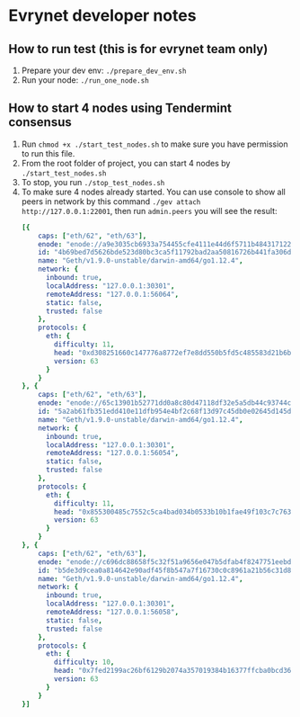 # Evrynet developer notes

## How to run test (this is for evrynet team only)

1. Prepare your dev env: `./prepare_dev_env.sh`
2. Run your node: `./run_one_node.sh`

## How to start 4 nodes using Tendermint consensus
1. Run `chmod +x ./start_test_nodes.sh` to make sure you have permission to run this file.
2. From the root folder of project, you can start 4 nodes by `./start_test_nodes.sh`
3. To stop, you run `./stop_test_nodes.sh`
4. To make sure 4 nodes already started. You can use console to show all peers in network by this command `./gev attach http://127.0.0.1:22001`, then run `admin.peers` you will see the result:
    ```yaml
    [{
        caps: ["eth/62", "eth/63"],
        enode: "enode://a9e3035cb6933a754455cfe4111e44d6f5711b484317122b0f0d38d4dc1938319c84b839aeedec35a9c9df1a9a54a365bd3380b470210cd9f45441f25a05c919@127.0.0.1:56064",
        id: "4b69bed7d5626bde523d80bc3ca5f11792bad2aa50816726b441fa306ddeab2f",
        name: "Geth/v1.9.0-unstable/darwin-amd64/go1.12.4",
        network: {
          inbound: true,
          localAddress: "127.0.0.1:30301",
          remoteAddress: "127.0.0.1:56064",
          static: false,
          trusted: false
        },
        protocols: {
          eth: {
            difficulty: 11,
            head: "0xd308251660c147776a8772ef7e8dd550b5fd5c485583d21b6b35708e7aa2eedb",
            version: 63
          }
        }
    }, {
        caps: ["eth/62", "eth/63"],
        enode: "enode://65c13901b52771dd0a8c80d47118df32e5a5db44c93744ce47e64731c0fb68ab90635bf7b673a0e112ae3727e719caaee6923805d2b8ac767e2142dd00c2220b@127.0.0.1:56054",
        id: "5a2ab61fb351edd410e11dfb954e4bf2c68f13d97c45db0e02645d145db6911f",
        name: "Geth/v1.9.0-unstable/darwin-amd64/go1.12.4",
        network: {
          inbound: true,
          localAddress: "127.0.0.1:30301",
          remoteAddress: "127.0.0.1:56054",
          static: false,
          trusted: false
        },
        protocols: {
          eth: {
            difficulty: 11,
            head: "0x855300485c7552c5ca4bad034b0533b10b1fae49f103c7c7631ada531201262a",
            version: 63
          }
        }
    }, {
        caps: ["eth/62", "eth/63"],
        enode: "enode://c696dc88658f5c32f51a9656e047b5dfab4f8247751eebde022fadee402e0e181085bcf79e3fc1dbe356538c9ea1a903dd3321566b4238374ad7250a421d908e@127.0.0.1:56058",
        id: "b5de3d9cea0a814642e90adf45f8b547a7f16730c0c8961a21b56c31d84ddb49",
        name: "Geth/v1.9.0-unstable/darwin-amd64/go1.12.4",
        network: {
          inbound: true,
          localAddress: "127.0.0.1:30301",
          remoteAddress: "127.0.0.1:56058",
          static: false,
          trusted: false
        },
        protocols: {
          eth: {
            difficulty: 10,
            head: "0x7fed2199ac26bf6129b2074a357019384b16377ffcba0bcd36b9e123d9e97206",
            version: 63
          }
        }
    }]
    ```
